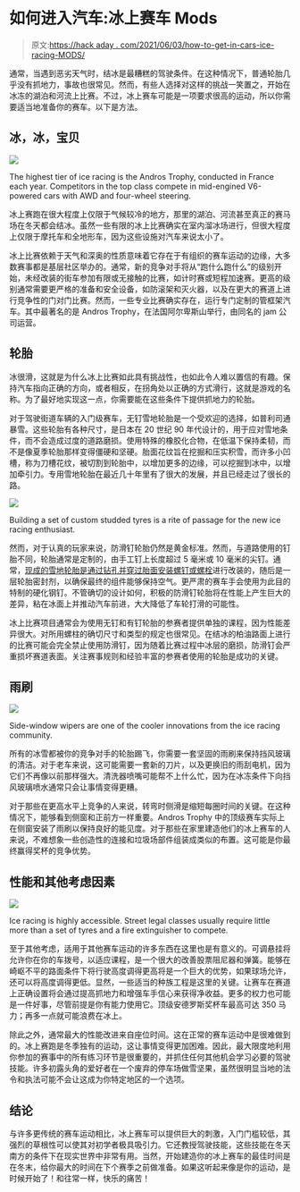 # 如何进入汽车:冰上赛车 Mods

> 原文:[https://hack aday . com/2021/06/03/how-to-get-in-cars-ice-racing-MODS/](https://hackaday.com/2021/06/03/how-to-get-into-cars-ice-racing-mods/)

通常，当遇到恶劣天气时，结冰是最糟糕的驾驶条件。在这种情况下，普通轮胎几乎没有抓地力，事故也很常见。然而，有些人选择对这样的挑战一笑置之，开始在冰冻的湖泊和河流上比赛。不过，冰上赛车可能是一项要求很高的运动，所以你需要适当地准备你的赛车。以下是方法。

## 冰，冰，宝贝

![](../Images/c9f43f2eb66cbc08e2203d43f9ce365f.png)

The highest tier of ice racing is the Andros Trophy, conducted in France each year. Competitors in the top class compete in mid-engined V6-powered cars with AWD and four-wheel steering.

冰上赛跑在很大程度上仅限于气候较冷的地方，那里的湖泊、河流甚至真正的赛马场在冬天都会结冰。虽然一些有限的冰上比赛确实在室内溜冰场进行，但很大程度上仅限于摩托车和全地形车，因为这些设施对汽车来说太小了。

冰上比赛依赖于天气和深奥的性质意味着它存在于有组织的赛车运动的边缘，大多数赛事都是基层社区举办的。通常，新的竞争对手将从“跑什么跑什么”的级别开始，未经改装的街车参加有限或无接触的比赛，如计时赛或短程加速赛。更高的级别通常需要更严格的准备和安全设备，如防滚架和灭火器，以及在更大的赛道上进行竞争性的门对门比赛。然而，一些专业比赛确实存在，运行专门定制的管框架汽车。其中最著名的是 Andros Trophy，在法国阿尔卑斯山举行，由同名的 jam 公司运营。

## 轮胎

冰很滑，这就是为什么冰上比赛如此具有挑战性，也如此令人难以置信的有趣。保持汽车指向正确的方向，或者相反，在拐角处以正确的方式滑行，这就是游戏的名称。为了最好地实现这一点，你需要能在这些条件下提供抓地力的轮胎。

对于驾驶街道车辆的入门级赛车，无钉雪地轮胎是一个受欢迎的选择，如普利司通暴雪。这些轮胎有各种尺寸，是日本在 20 世纪 90 年代设计的，用于应对雪地条件，而不会造成过度的道路磨损。使用特殊的橡胶化合物，在低温下保持柔韧，而不是像夏季轮胎那样变得僵硬和坚硬。胎面花纹旨在挖掘和压实积雪，而许多小凹槽，称为刀槽花纹，被切割到轮胎中，以增加更多的边缘，可以挖掘到冰中，以增加牵引力。专用雪地轮胎在最近几十年里有了很大的发展，并且已经走过了很长的路。

![](../Images/b841e916da62ef1a836d485e5f046cd1.png)

Building a set of custom studded tyres is a rite of passage for the new ice racing enthusiast.

然而，对于认真的玩家来说，防滑钉轮胎仍然是黄金标准。然而，与道路使用的钉胎不同，轮胎通常是定制的，由手工钉上长度超过 5 毫米或 10 毫米的尖钉。通常，[现成的雪地轮胎是通过钻孔并穿过胎面安装螺钉或螺栓](http://blog.365racing.net/2013/02/11/building-home-made-studded-tires-for-the-ice-generation-3/)进行改装的，随后是一层轮胎密封剂，以确保最终的组件能够保持空气。更严肃的赛车手会使用为此目的特制的硬化钢钉。不管确切的设计如何，积极的防滑钉轮胎将在性能上产生巨大的差异，粘在冰面上并推动汽车前进，大大降低了车轮打滑的可能性。

冰上比赛项目通常会为使用无钉和有钉轮胎的参赛者提供单独的课程，因为性能差异很大。对所用螺柱的确切尺寸和类型的规定也很常见。在结冰的柏油路面上进行的比赛可能会完全禁止使用防滑钉，因为随着比赛过程中冰层的磨损，防滑钉会严重损坏赛道表面。关注赛事规则和经验丰富的参赛者使用的轮胎是成功的关键。

## 雨刷

![](../Images/2a7d8eb17812d42fd62f7f6b9c40465f.png)

Side-window wipers are one of the cooler innovations from the ice racing community.

所有的冰雪都被你的竞争对手的轮胎踢飞，你需要一套坚固的雨刷来保持挡风玻璃的清洁。对于老车来说，这可能需要一套新的刀片，以及更换旧的雨刮电机，因为它们不再像以前那样强大。清洗器喷嘴可能帮不上什么忙，因为在冰冻条件下向挡风玻璃喷水通常只会让事情变得更糟。

对于那些在更高水平上竞争的人来说，转弯时侧滑是缩短每圈时间的关键。在这种情况下，能够看到侧窗和正前方一样重要。Andros Trophy 中的顶级赛车实际上在侧窗安装了雨刷以保持良好的能见度。对于那些在家里建造他们的冰上赛车的人来说，不难想象一些创造性的连接和垃圾场部件组装成类似的布置。这可能是你最终赢得奖杯的竞争优势。

## 性能和其他考虑因素

![](../Images/5078bc96c5e75e46da1f1ec3a6d55357.png)

Ice racing is highly accessible. Street legal classes usually require little more than a set of tyres and a fire extinguisher to compete.

至于其他考虑，适用于其他赛车运动的许多东西在这里也是有意义的。可调悬挂将允许你在你的车拨号，以适应课程，是一个很大的改善股票阻尼器和弹簧。能够在崎岖不平的路面条件下将行驶高度调得更高将是一个巨大的优势，如果球场允许，还可以将高度调得更低。显然，一些适当的种族工程是这里的关键。让赛车在赛道上正确设置将会通过提高抓地力和增强车手信心来获得净收益。更多的权力也可能是一件好事，尽管前提是你有能力使用它。顶级安德罗斯奖杯车最高可达 350 马力；再多一点就可能浪费在冰上。

除此之外，通常最大的性能改进来自座位时间。这在正常的赛车运动中是很难做到的。冰上赛跑是冬季独有的运动，这让事情变得更加困难。因此，最大限度地利用你参加的赛事中的所有练习环节是很重要的，并抓住任何其他机会学习必要的驾驶技能。许多初露头角的爱好者在一个废弃的停车场做雪坚果，虽然很明显当地的法令和执法可能不会让这成为你特定地区的一个选项。

## 结论

与许多更传统的赛车运动相比，冰上赛车可以提供巨大的刺激，入门门槛较低，其强烈的草根性可以使其对初学者极具吸引力。它还教授驾驶技能，这些技能在冬天南方的条件下在现实世界中非常有用。当然，开始建造你的冰上赛车的最佳时间是在冬末，给你最大的时间在下个赛季之前做准备。如果这听起来像是你的运动，是时候开始了！和往常一样，快乐的痛苦！